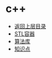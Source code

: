 # c++

* [返回上层目录](../programing-language.md)
* [STL容器](stl-container/stl-container.md)
* [算法库](algorithm-lib/algorithm-lib.md)
* [知识点](tips/tips.md)



